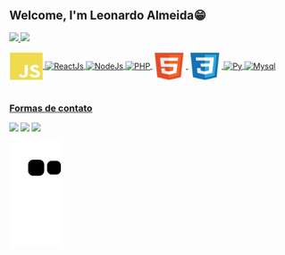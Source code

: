 ##  Welcome, I'm Leonardo Almeida😁

 <div>
   <a href="https://github.com/LeonardoAlmds">
   <img height="180em" src="https://github-readme-stats-sigma-five.vercel.app/api?username=LeonardoAlmds&show_icons=true&theme=tokyonight&include_all_commits=true&count_private=true"/>
   <img height="180em" src="https://github-readme-stats-sigma-five.vercel.app/api/top-langs/?username=LeonardoAlmds&layout=compact&langs_count=6&theme=tokyonight"/>

</div>
<div style="display: inline_block"><br>
  <img align="center" alt="Js" height="50" width="60" src="https://raw.githubusercontent.com/devicons/devicon/master/icons/javascript/javascript-plain.svg">  
  <img align="center" alt="ReactJs" height="50" width="60" src="https://cdn.jsdelivr.net/gh/devicons/devicon/icons/react/react-original.svg" />  
  <img align="center" alt="NodeJs" height="50" width="60" src="https://cdn.jsdelivr.net/gh/devicons/devicon/icons/nodejs/nodejs-original.svg" />
  <img align="center" alt="PHP" height="50" width="60" src="https://cdn.jsdelivr.net/gh/devicons/devicon/icons/php/php-plain.svg" />
  <img align="center" alt="HTML" height="50" width="60" src="https://raw.githubusercontent.com/devicons/devicon/master/icons/html5/html5-original.svg">
  <img align="center" alt="CSS" height="50" width="60" src="https://raw.githubusercontent.com/devicons/devicon/master/icons/css3/css3-original.svg">
  <img align="center" alt="Py" height="50" width="60" src="https://cdn.jsdelivr.net/gh/devicons/devicon/icons/python/python-original.svg"/>
  <img align="center" alt="Mysql" height="50" width="60" src="https://cdn.jsdelivr.net/gh/devicons/devicon/icons/mysql/mysql-original.svg"/>
</div>
 
 <br>
 
  ### Formas de contato
 
<div> 
  <a href="https://instagram.com/leonardo_almd" target="_blank"><img src="https://img.shields.io/badge/-Instagram-%23E4405F?style=for-the-badge&logo=instagram&logoColor=white" target="_blank"></a>
  <a href = "mailto:leonardoalmd8@outlook.com"><img src="https://img.shields.io/badge/Outlook-%23333?style=for-the-badge&logo=Outlook&logoColor=white" target="_blank"></a>
  <a href="https://www.linkedin.com/in/leonardoalmd/" target="_blank"><img src="https://img.shields.io/badge/-LinkedIn-%230077B5?style=for-the-badge&logo=linkedin&logoColor=white" target="_blank"></a> 
 
  ![Snake animation](https://github.com/LeonardoAlmds/LeonardoAlmds/blob/output/github-contribution-grid-snake.svg)

</div>
